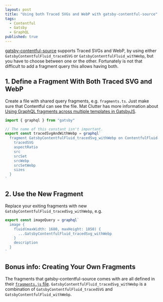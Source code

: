 ```yaml
---
layout: post
title: "Using both Traced SVGs and WebP with gatsby-contentful-source"
tags:
  - Contentful
  - Gatsby
  - GraphQL
published: true
---
```


[gatsby-contentful-source](https://www.gatsbyjs.com/plugins/gatsby-source-contentful/) supports Traced SVGs and WebP, by using either `GatsbyContentfulFluid_tracedSVG` or `GatsbyContentfulFluid_withWebp`, but you have to choose between one or the other. Fortunately is not that difficult to add a fragment query this allows having both.

## 1. Define a Fragment With Both Traced SVG and WebP

Create a file with shared query fragments, e.g. `fragments.ts`. Just make sure that Contentful can see the file. Mat Clutter has more information about [Using GraphQL fragments across multiple templates in GatsbyJS](https://medium.com/flatiron-labs/using-graphql-fragments-across-multiple-templates-in-gatsbyjs-7731a2d28bbd#c06c).

```typescript
import { graphql } from "gatsby"

// The name of this constant isn't important.
export const tracedSvgAndWithWebp = graphql`
  fragment GatsbyContentfulFluid_tracedSvg_withWebp on ContentfulFluid {
    tracedSVG
    aspectRatio
    src
    srcSet
    srcWebp
    srcSetWebp
    sizes
  }
`
```

## 2. Use the New Fragment

Replace your exiting fragments with new `GatsbyContentfulFluid_tracedSvg_withWebp`, e.g.

```typescript
export const imageQuery = graphql`
  image {
    fluid(maxWidth: 1680, maxHeight: 1050) {
      ...GatsbyContentfulFluid_tracedSvg_withWebp
    }
    description
  }
`
```

## Bonus info: Creating Your Own Fragments

The fragments that gatsby-contentful-source comes with are all defined in their [`fragments.js` file](https://github.com/gatsbyjs/gatsby/blob/master/packages/gatsby-source-contentful/src/fragments.js). `GatsbyContentfulFluid_tracedSvg_withWebp` is a combination of  `GatsbyContentfulFluid_tracedSVG` and `GatsbyContentfulFluid_withWebp`.
